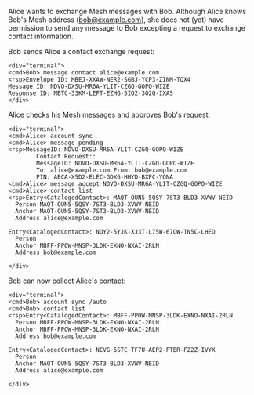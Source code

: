 
Alice wants to exchange Mesh messages with Bob. Although Alice knows Bob's Mesh address 
(bob@example.com), she does not (yet) have permission to send any message to Bob
excepting a request to exchange contact information.

Bob sends Alice a contact exchange request:


~~~~
<div="terminal">
<cmd>Bob> message contact alice@example.com
<rsp>Envelope ID: MBEJ-XXAW-NER2-SGBJ-YCP3-ZINM-TQX4
Message ID: NDVO-DXSU-MR6A-YLIT-CZGQ-GOPO-WIZE
Response ID: MBTC-33KM-LEFT-EZHG-5IO2-3O2Q-IXAS
</div>
~~~~

Alice checks his Mesh messages and approves Bob's request:


~~~~
<div="terminal">
<cmd>Alice> account sync
<cmd>Alice> message pending
<rsp>MessageID: NDVO-DXSU-MR6A-YLIT-CZGQ-GOPO-WIZE
        Contact Request::
        MessageID: NDVO-DXSU-MR6A-YLIT-CZGQ-GOPO-WIZE
        To: alice@example.com From: bob@example.com
        PIN: ABCA-X5D2-ELEC-GDX6-HHYD-BXPC-YQNA
<cmd>Alice> message accept NDVO-DXSU-MR6A-YLIT-CZGQ-GOPO-WIZE
<cmd>Alice> contact list
<rsp>Entry<CatalogedContact>: MAQT-OUN5-5QSY-7ST3-BLD3-XVWV-NEID
  Person MAQT-OUN5-5QSY-7ST3-BLD3-XVWV-NEID
  Anchor MAQT-OUN5-5QSY-7ST3-BLD3-XVWV-NEID
  Address alice@example.com

Entry<CatalogedContact>: NDY2-5YJK-XJ3T-L75W-67QW-TN5C-LHED
  Person 
  Anchor MBFF-PPOW-MNSP-3LDK-EXNO-NXAI-2RLN
  Address bob@example.com

</div>
~~~~

Bob can now collect Alice's contact:


~~~~
<div="terminal">
<cmd>Bob> account sync /auto
<cmd>Bob> contact list
<rsp>Entry<CatalogedContact>: MBFF-PPOW-MNSP-3LDK-EXNO-NXAI-2RLN
  Person MBFF-PPOW-MNSP-3LDK-EXNO-NXAI-2RLN
  Anchor MBFF-PPOW-MNSP-3LDK-EXNO-NXAI-2RLN
  Address bob@example.com

Entry<CatalogedContact>: NCVG-5STC-TF7U-AEP2-PTBR-F22Z-IVYX
  Person 
  Anchor MAQT-OUN5-5QSY-7ST3-BLD3-XVWV-NEID
  Address alice@example.com

</div>
~~~~

